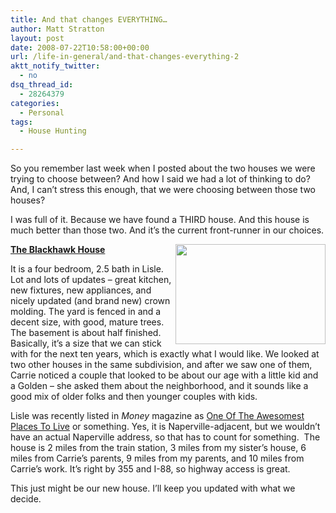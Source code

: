 ```yaml
---
title: And that changes EVERYTHING…
author: Matt Stratton
layout: post
date: 2008-07-22T10:58:00+00:00
url: /life-in-general/and-that-changes-everything-2
aktt_notify_twitter:
  - no
dsq_thread_id:
  - 28264379
categories:
  - Personal
tags:
  - House Hunting

---
```

So you remember last week when I posted about the two houses we were trying to choose between? And how I said we had a lot of thinking to do? And, I can&#8217;t stress this enough, that we were choosing between those two houses?

I was full of it. Because we have found a THIRD house. And this house is much better than those two. And it&#8217;s the current front-runner in our choices.

[**The Blackhawk House**][1]<img src="http://pics.livejournal.com/mattstratton/pic/0001cepz/s320x240" border="0" alt="" width="240" height="160" align="right" />
  
It is a four bedroom, 2.5 bath in Lisle. Lot and lots of updates &#8211; great kitchen, new fixtures, new appliances, and nicely updated (and brand new) crown molding. The yard is fenced in and a decent size, with good, mature trees. The basement is about half finished. Basically, it&#8217;s a size that we can stick with for the next ten years, which is exactly what I would like. We looked at two other houses in the same subdivision, and after we saw one of them, Carrie noticed a couple that looked to be about our age with a little kid and a Golden &#8211; she asked them about the neighborhood, and it sounds like a good mix of older folks and then younger couples with kids.

Lisle was recently listed in _Money_ magazine as [One Of The Awesomest Places To Live][2] or something. Yes, it is Naperville-adjacent, but we wouldn&#8217;t have an actual Naperville address, so that has to count for something.  The house is 2 miles from the train station, 3 miles from my sister&#8217;s house, 6 miles from Carrie&#8217;s parents, 9 miles from my parents, and 10 miles from Carrie&#8217;s work. It&#8217;s right by 355 and I-88, so highway access is great.

This just might be our new house. I&#8217;ll keep you updated with what we decide.

 [1]: http://www.redfin.com/IL/LISLE/4524-BLACKHAWK-Ln-60532/home/12765341/
 [2]: http://money.cnn.com/galleries/2007/moneymag/0707/gallery.BPTL_top_100.moneymag/20.html/